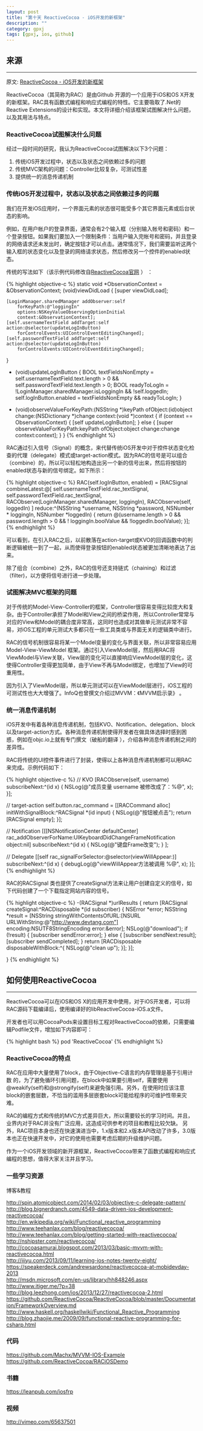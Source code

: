 ```yaml
---
layout: post
title: "第十天 ReactiveCocoa - iOS开发的新框架"
description: ""
category: gpxj
tags: [gpxj, ios, github]
---
```



## 来源
---

原文: [ReactiveCocoa - iOS开发的新框架](http://www.infoq.com/cn/articles/reactivecocoa-ios-new-develop-framework)

ReactiveCocoa（其简称为RAC）是由Github 开源的一个应用于iOS和OS X开发的新框架。RAC具有函数式编程和响应式编程的特性。它主要吸取了.Net的 Reactive Extensions的设计和实现。本文将详细介绍该框架试图解决什么问题，以及其用法与特点。

### ReactiveCocoa试图解决什么问题

经过一段时间的研究，我认为ReactiveCocoa试图解决以下3个问题：

1. 传统iOS开发过程中，状态以及状态之间依赖过多的问题
1. 传统MVC架构的问题：Controller比较复杂，可测试性差
1. 提供统一的消息传递机制

### 传统iOS开发过程中，状态以及状态之间依赖过多的问题

我们在开发iOS应用时，一个界面元素的状态很可能受多个其它界面元素或后台状态的影响。

例如，在用户帐户的登录界面，通常会有2个输入框（分别输入帐号和密码）和一个登录按钮。如果我们要加入一个限制条件：当用户输入完帐号和密码，并且登录的网络请求还未发出时，确定按钮才可以点击。通常情况下，我们需要监听这两个输入框的状态变化以及登录的网络请求状态，然后修改另一个控件的enabled状态。

传统的写法如下（该示例代码修改自[ReactiveCocoa官网](https://github.com/ReactiveCocoa/ReactiveCocoa) ） ：


{% highlight objective-c %}
static void *ObservationContext = &ObservationContext;
(void)viewDidLoad {
    [super viewDidLoad];

    [LoginManager.sharedManager addObserver:self
        forKeyPath:@"loggingIn"
        options:NSKeyValueObservingOptionInitial
        context:&ObservationContext];
    [self.usernameTextField addTarget:self action:@selector(updateLogInButton)
        forControlEvents:UIControlEventEditingChanged];
    [self.passwordTextField addTarget:self action:@selector(updateLogInButton)
        forControlEvents:UIControlEventEditingChanged];
}

- (void)updateLogInButton {
    BOOL textFieldsNonEmpty = self.usernameTextField.text.length > 0 
        && self.passwordTextField.text.length > 0;
    BOOL readyToLogIn = !LoginManager.sharedManager.isLoggingIn && !self.loggedIn;
    self.logInButton.enabled = textFieldsNonEmpty && readyToLogIn;
}

- (void)observeValueForKeyPath:(NSString *)keyPath ofObject:(id)object
change:(NSDictionary *)change context:(void *)context {
    if (context == ObservationContext) {
        [self updateLogInButton];
    } else {
        [super observeValueForKeyPath:keyPath ofObject:object
            change:change context:context];
    }
}
{% endhighlight %}

RAC通过引入信号（Signal）的概念，来代替传统iOS开发中对于控件状态变化检查的代理（delegate）模式或target-action模式。因为RAC的信号是可以组合（combine）的，所以可以轻松地构造出另一个新的信号出来，然后将按钮的enabled状态与新的信号绑定。如下所示：

{% highlight objective-c %}
RAC(self.logInButton, enabled) = [RACSignal
combineLatest:@[
    self.usernameTextField.rac_textSignal,
    self.passwordTextField.rac_textSignal,
    RACObserve(LoginManager.sharedManager, loggingIn),
    RACObserve(self, loggedIn)
] reduce:^(NSString *username, NSString *password, NSNumber *
        loggingIn, NSNumber *loggedIn) {
    return @(username.length > 0 && password.length > 0 && !
            loggingIn.boolValue && !loggedIn.boolValue);
}];
{% endhighlight %}

可以看到，在引入RAC之后，以前散落在action-target或KVO的回调函数中的判断逻辑被统一到了一起，从而使得登录按钮的enabled状态被更加清晰地表达了出来。

除了组合（combine）之外，RAC的信号还支持链式（chaining）和过滤（filter)，以方便将信号进行进一步处理。

### 试图解决MVC框架的问题

对于传统的Model-View-Controller的框架，Controller很容易变得比较庞大和复杂。由于Controller承担了Model和View之间的桥梁作用，所以Controller常常与对应的View和Model的耦合度非常高，这同时也造成对其做单元测试非常不容易，对iOS工程的单元测试大多都只在一些工具类或与界面无关的逻辑类中进行。

RAC的信号机制很容易将某一个Model变量的变化与界面关联，所以非常容易应用Model-View-ViewModel 框架。通过引入ViewModel层，然后用RAC将ViewModel与View关联，View层的变化可以直接响应ViewModel层的变化，这使得Controller变得更加简单，由于View不再与Model绑定，也增加了View的可重用性。

因为引入了ViewModel层，所以单元测试可以在ViewModel层进行，iOS工程的可测试性也大大增强了。InfoQ也曾撰文介绍过MVVM：《MVVM启示录》 。

### 统一消息传递机制

iOS开发中有着各种消息传递机制，包括KVO、Notification、delegation、block以及target-action方式。各种消息传递机制使得开发者在做具体选择时感到困惑，例如在objc.io上就有专门撰文（破船的翻译 ），介绍各种消息传递机制之间的差异性。

RAC将传统的UI控件事件进行了封装，使得以上各种消息传递机制都可以用RAC来完成。示例代码如下：

{% highlight objective-c %}
// KVO
[RACObserve(self, username) subscribeNext:^(id x) {
    NSLog(@"成员变量 username 被修改成了：%@", x);
}];

// target-action
self.button.rac_command = [[RACCommand alloc] initWithSignalBlock:^RACSignal *(id input) {
    NSLog(@"按钮被点击");
    return [RACSignal empty];
}];

// Notification
[[[NSNotificationCenter defaultCenter]
rac_addObserverForName:UIKeyboardDidChangeFrameNotification
object:nil]
subscribeNext:^(id x) {
    NSLog(@"键盘Frame改变");
}
];

// Delegate
[[self rac_signalForSelector:@selector(viewWillAppear:)] subscribeNext:^(id x) {
    debugLog(@"viewWillAppear方法被调用 %@", x);
}];
{% endhighlight %}

RAC的RACSignal 类也提供了createSignal方法来让用户创建自定义的信号，如下代码创建了一个下载指定网站内容的信号。

{% highlight objective-c %}
-(RACSignal *)urlResults {
    return [RACSignal createSignal:^RACDisposable *(id<RACSubscriber> subscriber) {
        NSError *error;
        NSString *result = [NSString stringWithContentsOfURL:[NSURL URLWithString:@"http://www.devtang.com"]
            encoding:NSUTF8StringEncoding
            error:&error];
        NSLog(@"download");
        if (!result) {
            [subscriber sendError:error];
        } else {
            [subscriber sendNext:result];
            [subscriber sendCompleted];
        }
        return [RACDisposable disposableWithBlock:^{
            NSLog(@"clean up");
        }];
    }];

}
{% endhighlight %}

## 如何使用ReactiveCocoa
---

ReactiveCocoa可以在iOS和OS X的应用开发中使用，对于iOS开发者，可以将RAC源码下载编译后，使用编译好的libReactiveCocoa-iOS.a文件。

开发者也可以用CocoaPods来设置目标工程对ReactiveCocoa的依赖，只需要编辑Podfile文件，增加如下内容即可：

{% highlight bash %}
pod 'ReactiveCocoa'
{% endhighlight %}

### ReactiveCocoa的特点

RAC在应用中大量使用了block，由于Objective-C语言的内存管理是基于引用计数 的，为了避免循环引用问题，在block中如果要引用self，需要使用@weakify(self)和@strongify(self)来避免强引用。另外，在使用时应该注意block的嵌套层数，不恰当的滥用多层嵌套block可能给程序的可维护性带来灾难。

RAC的编程方式和传统的MVC方式差异巨大，所以需要较长的学习时间。并且，业界内对于RAC并没有广泛应用，这造成可供参考的项目和教程比较欠缺。 另外，RAC项目本身也还在快速演进当中，1.x版本和2.x版本API改动了许多，3.0版本也正在快速开发中，对它的使用也需要考虑后期的升级维护问题。

作为一个iOS开发领域的新开源框架，ReactiveCocoa带来了函数式编程和响应式编程的思想，值得大家关注并且学习。

### 一些学习资源

博客&教程

<http://spin.atomicobject.com/2014/02/03/objective-c-delegate-pattern/>  
<http://blog.bignerdranch.com/4549-data-driven-ios-development-reactivecocoa/>  
<http://en.wikipedia.org/wiki/Functional_reactive_programming>  
<http://www.teehanlax.com/blog/reactivecocoa/>  
<http://www.teehanlax.com/blog/getting-started-with-reactivecocoa/>  
<http://nshipster.com/reactivecocoa/>  
<http://cocoasamurai.blogspot.com/2013/03/basic-mvvm-with-reactivecocoa.html>  
<http://iiiyu.com/2013/09/11/learning-ios-notes-twenty-eight/>  
<https://speakerdeck.com/andrewsardone/reactivecocoa-at-mobidevday-2013>  
<http://msdn.microsoft.com/en-us/library/hh848246.aspx>  
<http://www.itiger.me/?p=38>  
<http://blog.leezhong.com/ios/2013/12/27/reactivecocoa-2.html>  
<https://github.com/ReactiveCocoa/ReactiveCocoa/blob/master/Documentation/FrameworkOverview.md>  
<http://www.haskell.org/haskellwiki/Functional_Reactive_Programming>  
<http://blog.zhaojie.me/2009/09/functional-reactive-programming-for-csharp.html>  

### 代码

<https://github.com/Machx/MVVM-IOS-Example>
<https://github.com/ReactiveCocoa/RACiOSDemo>

### 书籍

<https://leanpub.com/iosfrp>

### 视频

<http://vimeo.com/65637501>
